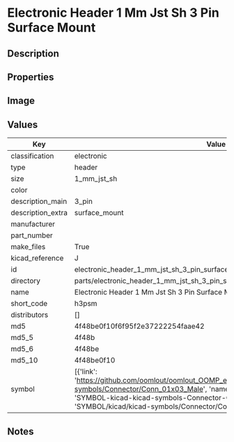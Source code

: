 # Electronic Header 1 Mm Jst Sh 3 Pin Surface Mount

## Description

## Properties


## Image


## Values

| Key | Value |
| --- | --- |
| classification | electronic |
| type | header |
| size | 1_mm_jst_sh |
| color |  |
| description_main | 3_pin |
| description_extra | surface_mount |
| manufacturer |  |
| part_number |  |
| make_files | True |
| kicad_reference | J |
| id | electronic_header_1_mm_jst_sh_3_pin_surface_mount |
| directory | parts/electronic_header_1_mm_jst_sh_3_pin_surface_mount |
| name | Electronic Header 1 Mm Jst Sh 3 Pin Surface Mount |
| short_code | h3psm |
| distributors | [] |
| md5 | 4f48be0f10f6f95f2e37222254faae42 |
| md5_5 | 4f48b |
| md5_6 | 4f48be |
| md5_10 | 4f48be0f10 |
| symbol | [{'link': 'https://github.com/oomlout/oomlout_OOMP_eda_V2/tree/main/SYMBOL/kicad/kicad-symbols/Connector/Conn_01x03_Male', 'name': 'Connector : Conn_01x03_Male', 'id': 'SYMBOL-kicad-kicad-symbols-Connector-Conn_01x03_Male', 'directory': 'SYMBOL/kicad/kicad-symbols/Connector/Conn_01x03_Male/'}] |

## Notes

